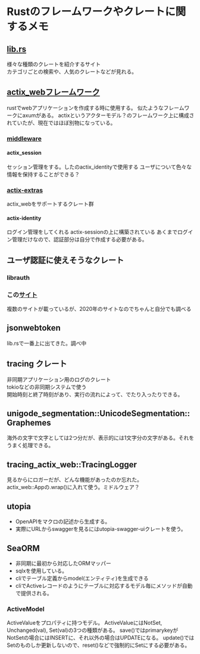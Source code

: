 # Rustのフレームワークやクレートに関するメモ

## [lib.rs](https://lib.rs/)

様々な種類のクレートを紹介するサイト  
カテゴリごとの検索や、人気のクレートなどが見れる。

## [actix_webフレームワーク](https://actix.rs/)

rustでwebアプリケーションを作成する時に使用する。
似たようなフレームワークにaxumがある。
actixというアクターモデル？のフレームワーク上に構成されていたが、現在ではほぼ別物になっている。

### [middleware](https://actix.rs/docs/middleware)

#### actix_session

セッション管理をする。したのactix_identityで使用する
ユーザについて色々な情報を保持することができる？

### [actix-extras](https://github.com/actix/actix-extras#readme)

actix_webをサポートするクレート群

#### actix-identity

ログイン管理をしてくれる
actix-sessionの上に構築されている
あくまでログイン管理だけなので、認証部分は自分で作成する必要がある。

## ユーザ認証に使えそうなクレート

### librauth

### この[サイト](https://blog.logrocket.com/9-rust-authentication-libraries-that-are-ready-for-production/)
複数のサイトが載っているが、2020年のサイトなのでちゃんと自分でも調べる

## jsonwebtoken
lib.rsで一番上に出てきた。調べ中

## tracing クレート

非同期アプリケーション用のログのクレート  
tokioなどの非同期システムで使う  
開始時刻と終了時刻があり、実行の流れによって、でたり入ったりできる。

## unigode_segmentation::UnicodeSegmentation::Graphemes

海外の文字で文字としては2つ分だが、表示的には1文字分の文字がある。それをうまく処理できる。

## tracing_actix_web::TracingLogger

見るからにロガーだが、どんな機能があったのか忘れた。  
actix_web::Appの.wrap()に入れて使う。ミドルウェア？

## utopia
- OpenAPIをマクロの記述から生成する。  
- 実際にURLからswaggerを見るにはutopia-swagger-uiクレートを使う。

## SeaORM

- 非同期に最初から対応したORMマッパー
- sqlxを使用している。
- cliでテーブル定義からmodel(エンティティ)を生成できる
- cliでActiveレコードのようにテーブルに対応するモデル毎にメソッドが自動で提供される。

### ActiveModel
ActiveValueをプロパティに持つモデル。
ActiveValueにはNotSet, Unchanged(val), Set(val)の3つの種類がある。
save()ではprimarykeyがNotSetの場合にはINSERTに、それ以外の場合はUPDATEになる。
update()ではSetのものしか更新しないので、reset()などで強制的にSetにする必要がある。
